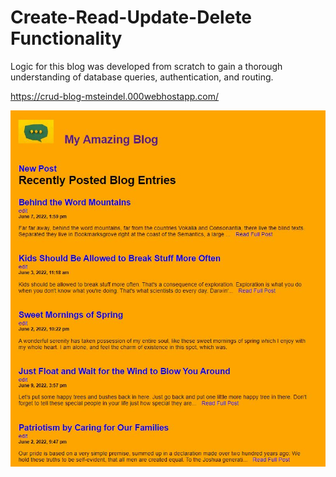 # Create-Read-Update-Delete Functionality
Logic for this blog was developed from scratch to gain a thorough understanding of database queries, authentication, and routing.

https://crud-blog-msteindel.000webhostapp.com/

![CRUD](MyBlog.JPG)

